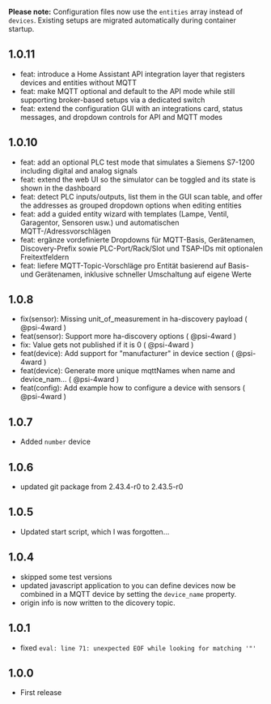 **Please note:**
Configuration files now use the `entities` array instead of `devices`. Existing setups are migrated automatically during container startup.

## 1.0.11

- feat: introduce a Home Assistant API integration layer that registers devices and entities without MQTT
- feat: make MQTT optional and default to the API mode while still supporting broker-based setups via a dedicated switch
- feat: extend the configuration GUI with an integrations card, status messages, and dropdown controls for API and MQTT modes

## 1.0.10

- feat: add an optional PLC test mode that simulates a Siemens S7-1200 including digital and analog signals
- feat: extend the web UI so the simulator can be toggled and its state is shown in the dashboard
- feat: detect PLC inputs/outputs, list them in the GUI scan table, and offer the addresses as grouped dropdown options when editing entities
- feat: add a guided entity wizard with templates (Lampe, Ventil, Garagentor, Sensoren usw.) und automatischen MQTT-/Adressvorschlägen
- feat: ergänze vordefinierte Dropdowns für MQTT-Basis, Gerätenamen, Discovery-Prefix sowie PLC-Port/Rack/Slot und TSAP-IDs mit optionalen Freitextfeldern
- feat: liefere MQTT-Topic-Vorschläge pro Entität basierend auf Basis- und Gerätenamen, inklusive schneller Umschaltung auf eigene Werte

## 1.0.8

- fix(sensor): Missing unit_of_measurement in ha-discovery payload ( @psi-4ward )
- feat(sensor): Support more ha-discovery options ( @psi-4ward )
- fix: Value gets not published if it is 0 ( @psi-4ward )
- feat(device): Add support for "manufacturer" in device section ( @psi-4ward )
- feat(device): Generate more unique mqttNames when name and device_nam… ( @psi-4ward )
- feat(config): Add example how to configure a device with sensors ( @psi-4ward )

## 1.0.7

- Added `number` device

## 1.0.6

- updated git package from 2.43.4-r0 to 2.43.5-r0

## 1.0.5

- Updated start script, which I was forgotten...

## 1.0.4

- skipped some test versions
- updated javascript application to you can define devices now be combined in a MQTT device by setting the `device_name` property.
- origin info is now written to the dicovery topic.

## 1.0.1

- fixed `eval: line 71: unexpected EOF while looking for matching '"'`

## 1.0.0

- First release
